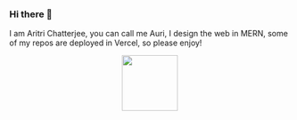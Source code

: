 ### Hi there 👋
I am Aritri Chatterjee, you can call me Auri, I design the web in MERN, some of my repos are deployed in Vercel, so please enjoy!

<div id="header" align="center">
  <img src="https://media.giphy.com/media/HwBlFQZFcAoUcPHZdX/giphy.gif" width="100"/>
</div>

